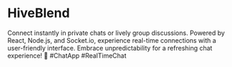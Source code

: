 # HiveBlend
Connect instantly in private chats or lively group discussions. Powered by React, Node.js, and Socket.io, experience real-time connections with a user-friendly interface. Embrace unpredictability for a refreshing chat experience! 🚀 #ChatApp #RealTimeChat
